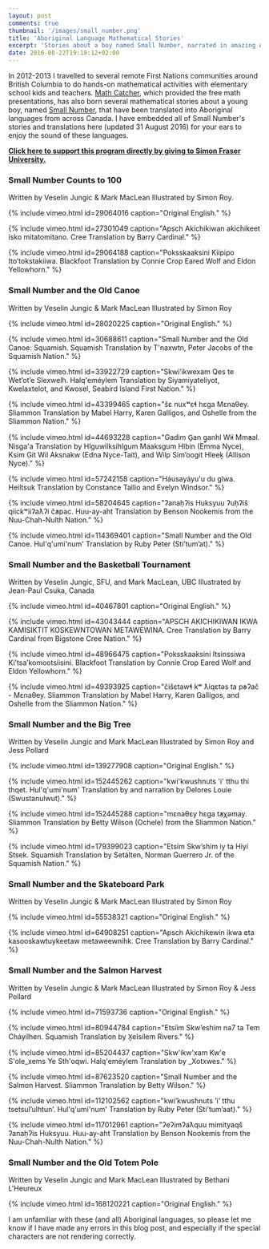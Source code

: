 ```yaml
---
layout: post
comments: true
thumbnail: '/images/small_number.png'
title: 'Aboriginal Language Mathematical Stories'
excerpt: 'Stories about a boy named Small Number, narrated in amazing Aboriginal languages.  Donation Link.'
date: 2016-08-22T19:18:12+02:00
---
```


In 2012-2013 I travelled to several remote First Nations communities around
British Columbia to do hands-on mathematical activities with elementary school
kids and teachers. [Math Catcher](http://mathcatcher.irmacs.sfu.ca/), which
provided the free math presentations, has also born several mathematical stories
about a young boy, named
[Small Number](http://mathcatcher.irmacs.sfu.ca/content/small-number), that have
been translated into Aboriginal languages from across Canada. I have embedded
all of Small Number's stories and translations here (updated 31
August 2016) for your ears to enjoy the sound of these languages.

[**Click here to support this program directly by giving to Simon Fraser University.**](http://give.sfu.ca/support-departments-faculties/faculty-sciences/math-catcher
"SFU Math Catcher Donation Link")

### Small Number Counts to 100 ###

Written by Veselin Jungic & Mark MacLean Illustrated by Simon Roy.

{% include vimeo.html id=29064016 caption="Original English." %}


{% include vimeo.html id=27301049 caption="Apsch Akichikiwan akichikeet isko mitatomitano. Cree Translation by Barry Cardinal." %}


{% include vimeo.html id=29064188 caption="Poksskaaksini Kiipipo
Ito’tokstakiiwa. Blackfoot Translation by Connie Crop Eared Wolf and Eldon
Yellowhorn." %}

### Small Number and the Old Canoe ###

Written by Veselin Jungic & Mark MacLean Illustrated by Simon Roy

{% include vimeo.html id=28020225 caption="Original English." %}

{% include vimeo.html id=30688611 caption="Small Number and the Old Canoe: Squamish. Squamish Translation by T'naxwtn, Peter Jacobs of the Squamish Nation." %}

{% include vimeo.html id=33922729 caption="Skwi’ikwexam Qes te Wet’ot’e Slexwelh. Halq'eméylem Translation by Siyamiyateliyot, Kwelaxtelot, and Kwosel, Seabird Island First Nation." %}

{% include vimeo.html id=43399465 caption="šɛ nuxʷɛɬ hɛga Mɛnaθey. Sliammon Translation by Mabel Harry, Karen Galligos, and Oshelle from the Sliammon Nation." %}

{% include vimeo.html id=44693228 caption="Gadim G̱an g̱anhl W̓ii Mm̓aal. Nisga'a Translation by Hlguwilksihlgum Maaksgum Hlbin (Emma Nyce), Ksim Git Wil Aksnakw (Edna Nyce-Tait), and Wilp Sim’oogit Hleeḵ (Allison Nyce)." %}

{% include vimeo.html id=57242158 caption="Háusayáyu'u du glwa. Heiltsuk Translation by Constance Tallio and Evelyn Windsor." %}

{% include vimeo.html id=58204645 caption="ʔanaḥʔis Huksyuu ʔuḥʔiš qiickʷiiʔaƛʔi č̓apac. Huu-ay-aht Translation by Benson Nookemis from the Nuu-Chah-Nulth Nation." %}

{% include vimeo.html id=114369401 caption="Small Number and the Old Canoe. Hul'q'umi'num' Translation by Ruby Peter (Sti’tum’at)." %}

### Small Number and the Basketball Tournament ###

Written by Veselin Jungic, SFU, and Mark MacLean, UBC 
Illustrated by Jean-Paul Csuka, Canada 

{% include vimeo.html id=40467801 caption="Original English." %}

{% include vimeo.html id=43043444 caption="APSCH AKICHIKIWAN IKWA KAMISIKTIT KOSKEWNTOWAN METAWEWINA. Cree Translation by Barry Cardinal from Bigstone Cree Nation." %}

{% include vimeo.html id=48966475 caption="Poksskaaksini Itsinssiwa Ki’tsa’komootsiisini. Blackfoot Translation by Connie Crop Eared Wolf and Eldon Yellowhorn." %}

{% include vimeo.html id=49393925 caption="čišɛtawɬ kʷ ƛiqɛtəs ta p̓əʔač - Mɛnaθey. Sliammon Translation by Mabel Harry, Karen Galligos, and Oshelle from the Sliammon Nation." %}

### Small Number and the Big Tree ###

Written by Veselin Jungic and Mark MacLean 
Illustrated by Simon Roy and Jess Pollard 

{% include vimeo.html id=139277908 caption="Original English." %}

{% include vimeo.html id=152445262 caption="kwi'kwushnuts 'i' tthu thi thqet. Hul'q'umi'num' Translation by and narration by Delores Louie (Swustanulwut)." %}

{% include vimeo.html id=152445288 caption="mɛnaθɛy hɛga t̓aχəmay. Sliammon Translation by Betty Wilson (Ochele) from the Sliammon Nation." %}

{% include vimeo.html id=179399023 caption="Etsím Skw’shim iy ta Hiyí Stsek. Squamish Translation by Setálten, Norman Guerrero Jr. of the Squamish Nation." %}

### Small Number and the Skateboard Park ###

Written by Veselin Jungic & Mark MacLean 
Illustrated by Simon Roy 

{% include vimeo.html id=55538321 caption="Original English." %}

{% include vimeo.html id=64908251 caption="Apsch Akichikewin ikwa eta kasooskawtuykeetaw metaweewnihk. Cree Translation by Barry Cardinal." %}

### Small Number and the Salmon Harvest ###

Written by Veselin Jungic & Mark MacLean 
Illustrated by Simon Roy & Jess Pollard

{% include vimeo.html id=71593736 caption="Original English." %}

{% include vimeo.html id=80944784 caption="Etsíim Skw’eshim na7 ta Tem Cháyilhen. Squamish Translation by X̱elsílem Rivers." %}

{% include vimeo.html id=85204437 caption="Skw'ikw'xam Kw'e S'ole_xems Ye Sth'oqwi. Halq'eméylem Translation by _Xotxwes." %}

{% include vimeo.html id=87623520 caption="Small Number and the Salmon Harvest. Sliammon Translation by Betty Wilson." %}

{% include vimeo.html id=112102562 caption="kwi’kwushnuts ’i’ tthu tsetsul’ulhtun’. Hul'q'umi'num' Translation by Ruby Peter (Sti’tum’aat)." %}

{% include vimeo.html id=117012961 caption="ʔeʔimʔaƛquu mimityaqš ʔanaḥʔis Huksyuu. Huu-ay-aht Translation by Benson Nookemis from the Nuu-Chah-Nulth Nation." %}

### Small Number and the Old Totem Pole ###

Written by Veselin Jungic and Mark MacLean 
Illustrated by Bethani L'Heureux 

{% include vimeo.html id=168120221 caption="Original English." %}

I am unfamiliar with these (and all) Aboriginal languages, so please let me know
if I have made any errors in this blog post, and especially if the special
characters are not rendering correctly.
